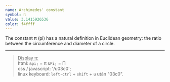 ```yaml
---
name: Archimedes' constant
symbol: π
value: 3.1415926536
color: f4ffff
---
```

The constant π (pi) has a natural definition in Euclidean geometry: the ratio between the circumference and diameter of a circle.

___
><u>Display π:</u>  
html: `&pi;` = &pi; `&Pi;` = &Pi;  
css / javascript: '/u03c0';  
linux keyboard: `left-ctrl` + `shift` + `u` után "03c0".

